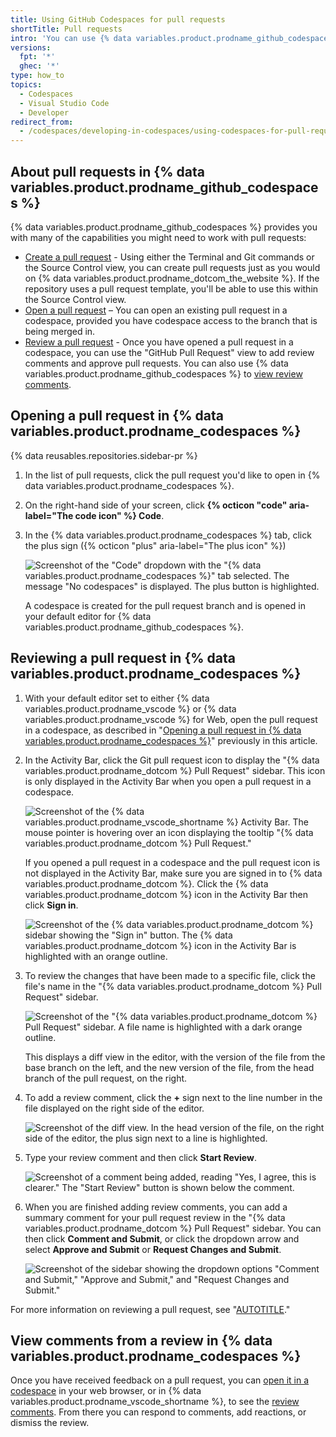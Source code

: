 ```yaml
---
title: Using GitHub Codespaces for pull requests
shortTitle: Pull requests
intro: 'You can use {% data variables.product.prodname_github_codespaces %} in your web browser, or in {% data variables.product.prodname_vscode %} to create pull requests, review pull requests, and address review comments.'
versions:
  fpt: '*'
  ghec: '*'
type: how_to
topics:
  - Codespaces
  - Visual Studio Code
  - Developer
redirect_from:
  - /codespaces/developing-in-codespaces/using-codespaces-for-pull-requests
---
```


## About pull requests in {% data variables.product.prodname_github_codespaces %}

{% data variables.product.prodname_github_codespaces %} provides you with many of the capabilities you might need to work with pull requests:

- [Create a pull request](/codespaces/developing-in-codespaces/using-source-control-in-your-codespace#raising-a-pull-request) - Using either the Terminal and Git commands or the Source Control view, you can create pull requests just as you would on {% data variables.product.prodname_dotcom_the_website %}. If the repository uses a pull request template, you'll be able to use this within the Source Control view.
- [Open a pull request](#opening-a-pull-request-in-codespaces) – You can open an existing pull request in a codespace, provided you have codespace access to the branch that is being merged in.
- [Review a pull request](#reviewing-a-pull-request-in-codespaces) - Once you have opened a pull request in a codespace, you can use the "GitHub Pull Request" view to add review comments and approve pull requests. You can also use {% data variables.product.prodname_github_codespaces %} to [view review comments](#view-comments-from-a-review-in-codespaces).

## Opening a pull request in {% data variables.product.prodname_codespaces %}

{% data reusables.repositories.sidebar-pr %}

1. In the list of pull requests, click the pull request you'd like to open in {% data variables.product.prodname_codespaces %}.
1. On the right-hand side of your screen, click **{% octicon "code" aria-label="The code icon" %} Code**. 
1. In the {% data variables.product.prodname_codespaces %} tab, click the plus sign ({% octicon "plus" aria-label="The plus icon" %})

   ![Screenshot of the "Code" dropdown with the "{% data variables.product.prodname_codespaces %}" tab selected. The message "No codespaces" is displayed. The plus button is highlighted.](/assets/images/help/codespaces/open-with-codespaces-pr.png)

   A codespace is created for the pull request branch and is opened in your default editor for {% data variables.product.prodname_github_codespaces %}.

## Reviewing a pull request in {% data variables.product.prodname_codespaces %}

1. With your default editor set to either {% data variables.product.prodname_vscode %} or {% data variables.product.prodname_vscode %} for Web, open the pull request in a codespace, as described in "[Opening a pull request in {% data variables.product.prodname_codespaces %}](#opening-a-pull-request-in-codespaces)" previously in this article.
1. In the Activity Bar, click the Git pull request icon to display the "{% data variables.product.prodname_dotcom %} Pull Request" sidebar. This icon is only displayed in the Activity Bar when you open a pull request in a codespace.

   ![Screenshot of the {% data variables.product.prodname_vscode_shortname %} Activity Bar. The mouse pointer is hovering over an icon displaying the tooltip "{% data variables.product.prodname_dotcom %} Pull Request."](/assets/images/help/codespaces/github-pr-view.png)

   If you opened a pull request in a codespace and the pull request icon is not displayed in the Activity Bar, make sure you are signed in to {% data variables.product.prodname_dotcom %}. Click the {% data variables.product.prodname_dotcom %} icon in the Activity Bar then click **Sign in**.

   ![Screenshot of the {% data variables.product.prodname_dotcom %} sidebar showing the "Sign in" button. The {% data variables.product.prodname_dotcom %} icon in the Activity Bar is highlighted with an orange outline.](/assets/images/help/codespaces/sign-in-to-github.png)

1. To review the changes that have been made to a specific file, click the file's name in the "{% data variables.product.prodname_dotcom %} Pull Request" sidebar.

   ![Screenshot of the "{% data variables.product.prodname_dotcom %} Pull Request" sidebar. A file name is highlighted with a dark orange outline.](/assets/images/help/codespaces/changes-in-files.png)

   This displays a diff view in the editor, with the version of the file from the base branch on the left, and the new version of the file, from the head branch of the pull request, on the right.

1. To add a review comment, click the **+** sign next to the line number in the file displayed on the right side of the editor.

   ![Screenshot of the diff view. In the head version of the file, on the right side of the editor, the plus sign next to a line is highlighted.](/assets/images/help/codespaces/create-review-comment.png)

1. Type your review comment and then click **Start Review**.

   ![Screenshot of a comment being added, reading "Yes, I agree, this is clearer." The "Start Review" button is shown below the comment.](/assets/images/help/codespaces/start-review.png)

1. When you are finished adding review comments, you can add a summary comment for your pull request review in the "{% data variables.product.prodname_dotcom %} Pull Request" sidebar. You can then click **Comment and Submit**, or click the dropdown arrow and select **Approve and Submit** or **Request Changes and Submit**.

   ![Screenshot of the sidebar showing the dropdown options "Comment and Submit," "Approve and Submit," and "Request Changes and Submit."](/assets/images/help/codespaces/submit-review.png)

For more information on reviewing a pull request, see "[AUTOTITLE](/pull-requests/collaborating-with-pull-requests/reviewing-changes-in-pull-requests/reviewing-proposed-changes-in-a-pull-request)."

## View comments from a review in {% data variables.product.prodname_codespaces %}

Once you have received feedback on a pull request, you can [open it in a codespace](#opening-a-pull-request-in-codespaces) in your web browser, or in {% data variables.product.prodname_vscode_shortname %}, to see the [review comments](#reviewing-a-pull-request-in-codespaces). From there you can respond to comments, add reactions, or dismiss the review. 
